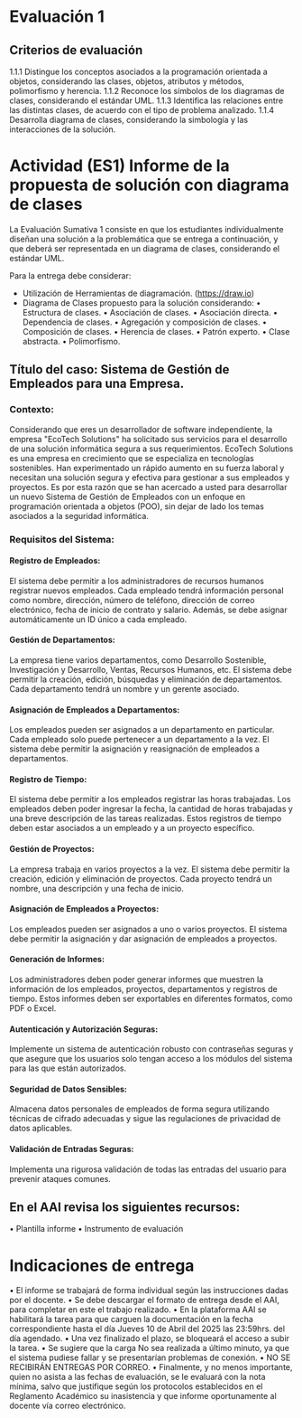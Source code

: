 # Evaluación 1

## Criterios de evaluación
1.1.1 Distingue los conceptos asociados a la programación orientada a objetos, considerando las clases, objetos, atributos y métodos, polimorfismo y herencia.
1.1.2 Reconoce los símbolos de los diagramas de clases, considerando el estándar UML.
1.1.3 Identifica las relaciones entre las distintas clases, de acuerdo con el tipo de problema analizado.
1.1.4 Desarrolla diagrama de clases, considerando la simbología y las interacciones de la solución.

# Actividad (ES1) Informe de la propuesta de solución con diagrama de clases
La Evaluación Sumativa 1 consiste en que los estudiantes individualmente diseñan una solución a la problemática que se entrega a continuación, y que deberá ser representada en un diagrama de clases, considerando el estándar UML.

Para la entrega debe considerar: 
-	Utilización de Herramientas de diagramación. (https://draw.io)
-	Diagrama de Clases propuesto para la solución considerando: 
•	Estructura de clases.
•	Asociación de clases.
•	Asociación directa.
•	Dependencia de clases.
•	Agregación y composición de clases.
•	Composición de clases.
•	Herencia de clases.
•	Patrón experto.
•	Clase abstracta.
•	Polimorfismo.

## Título del caso: Sistema de Gestión de Empleados para una Empresa.

### Contexto:
Considerando que eres un desarrollador de software independiente, la empresa "EcoTech Solutions" ha solicitado sus servicios para el desarrollo de una solución informática segura a sus requerimientos. EcoTech Solutions es una empresa en crecimiento que se especializa en tecnologías sostenibles. Han experimentado un rápido aumento en su fuerza laboral y necesitan una solución segura y efectiva para gestionar a sus empleados y proyectos. Es por esta razón que se han acercado a usted para desarrollar un nuevo Sistema de Gestión de Empleados con un enfoque en programación orientada a objetos (POO), sin dejar de lado los temas asociados a la seguridad informática.

### Requisitos del Sistema:
#### Registro de Empleados: 
El sistema debe permitir a los administradores de recursos humanos registrar nuevos empleados. Cada empleado tendrá información personal como nombre, dirección, número de teléfono, dirección de correo electrónico, fecha de inicio de contrato y salario. Además, se debe asignar automáticamente un ID único a cada empleado.

#### Gestión de Departamentos:
La empresa tiene varios departamentos, como Desarrollo Sostenible, Investigación y Desarrollo, Ventas, Recursos Humanos, etc. El sistema debe permitir la creación, edición, búsquedas y eliminación de departamentos. Cada departamento tendrá un nombre y un gerente asociado.

#### Asignación de Empleados a Departamentos:
Los empleados pueden ser asignados a un departamento en particular. Cada empleado solo puede pertenecer a un departamento a la vez. El sistema debe permitir la asignación y reasignación de empleados a departamentos.

#### Registro de Tiempo:
El sistema debe permitir a los empleados registrar las horas trabajadas. Los empleados deben poder ingresar la fecha, la cantidad de horas trabajadas y una breve descripción de las tareas realizadas. Estos registros de tiempo deben estar asociados a un empleado y a un proyecto específico.

#### Gestión de Proyectos:
La empresa trabaja en varios proyectos a la vez. El sistema debe permitir la creación, edición y eliminación de proyectos. Cada proyecto tendrá un nombre, una descripción y una fecha de inicio.

#### Asignación de Empleados a Proyectos:
Los empleados pueden ser asignados a uno o varios proyectos. El sistema debe permitir la asignación y dar asignación de empleados a proyectos.

#### Generación de Informes:
Los administradores deben poder generar informes que muestren la información de los empleados, proyectos, departamentos y registros de tiempo. Estos informes deben ser exportables en diferentes formatos, como PDF o Excel.

#### Autenticación y Autorización Seguras: 
Implemente un sistema de autenticación robusto con contraseñas seguras y que asegure que los usuarios solo tengan acceso a los módulos del sistema para las que están autorizados.

#### Seguridad de Datos Sensibles: 
Almacena datos personales de empleados de forma segura utilizando técnicas de cifrado adecuadas y sigue las regulaciones de privacidad de datos aplicables.

#### Validación de Entradas Seguras: 
Implementa una rigurosa validación de todas las entradas del usuario para prevenir ataques comunes.


## En el AAI revisa los siguientes recursos:
•	Plantilla informe
•	Instrumento de evaluación

# Indicaciones de entrega
•	El informe se trabajará de forma individual según las instrucciones dadas por el docente.
•	Se debe descargar el formato de entrega desde el AAI, para completar en este el trabajo realizado.
•	En la plataforma AAI se habilitará la tarea para que carguen la documentación en la fecha correspondiente hasta el día Jueves 10 de Abril del 2025 las 23:59hrs. del día agendado. 
•	Una vez finalizado el plazo, se bloqueará el acceso a subir la tarea. 
•	Se sugiere que la carga No sea realizada a último minuto, ya que el sistema pudiese fallar y se presentarían problemas de conexión. 
•	NO SE RECIBIRÁN ENTREGAS POR CORREO. 
•	Finalmente, y no menos importante, quien no asista a las fechas de evaluación, se le evaluará con la nota mínima, salvo que justifique según los protocolos establecidos en el Reglamento Académico su inasistencia y que informe oportunamente al docente vía correo electrónico.
